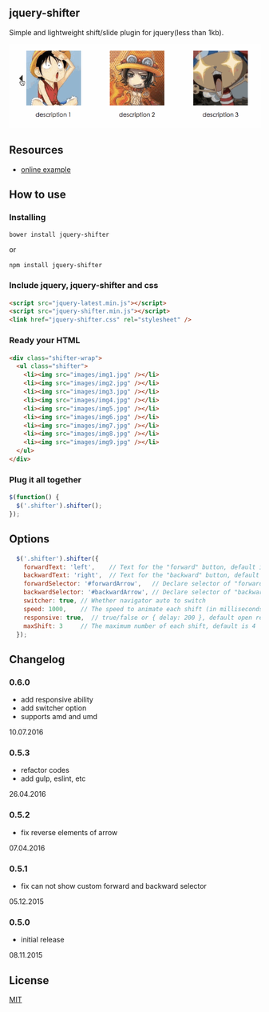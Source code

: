 ## jquery-shifter
Simple and lightweight shift/slide plugin for jquery(less than 1kb).

![jquery-shifter-samples](public/img/samples.gif)

## Resources
- [online example](http://ipluser.github.io/jquery-shifter/)

## How to use
### Installing
```
bower install jquery-shifter
```

or

```
npm install jquery-shifter
```

### Include jquery, jquery-shifter and css
```html
<script src="jquery-latest.min.js"></script>
<script src="jquery-shifter.min.js"></script>
<link href="jquery-shifter.css" rel="stylesheet" />
```

### Ready your HTML
```html
<div class="shifter-wrap">
  <ul class="shifter">
    <li><img src="images/img1.jpg" /></li>
    <li><img src="images/img2.jpg" /></li>
    <li><img src="images/img3.jpg" /></li>
    <li><img src="images/img4.jpg" /></li>
    <li><img src="images/img5.jpg" /></li>
    <li><img src="images/img6.jpg" /></li>
    <li><img src="images/img7.jpg" /></li>
    <li><img src="images/img8.jpg" /></li>
    <li><img src="images/img9.jpg" /></li>
  </ul>
</div>
```

### Plug it all together
```javascript
$(function() {
  $('.shifter').shifter();
});
```

## Options
```javascript
  $('.shifter').shifter({
    forwardText: 'left',    // Text for the "forward" button, default is "forward"
    backwardText: 'right',  // Text for the "backward" button, default is "backward"
    forwardSelector: '#forwardArrow',   // Declare selector of "forward" button 
    backwardSelector: '#backwardArrow', // Declare selector of "backward" button
    switcher: true, // Whether navigator auto to switch
    speed: 1000,    // The speed to animate each shift (in milliseconds), default is 2000
    responsive: true,  // true/false or { delay: 200 }, default open responsive ability and set delay is 200
    maxShift: 3     // The maximum number of each shift, default is 4
  });
```

## Changelog
### 0.6.0
- add responsive ability
- add switcher option
- supports amd and umd

10.07.2016

### 0.5.3
- refactor codes
- add gulp, eslint, etc

26.04.2016

### 0.5.2
- fix reverse elements of arrow

07.04.2016

### 0.5.1
- fix can not show custom forward and backward selector

05.12.2015

### 0.5.0
- initial release

08.11.2015

## License

  [MIT](LICENSE)
